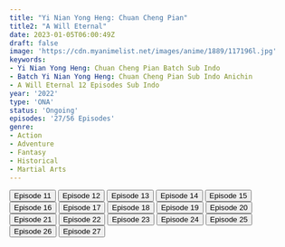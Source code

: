 ```yaml
---
title: "Yi Nian Yong Heng: Chuan Cheng Pian"
title2: "A Will Eternal"
date: 2023-01-05T06:00:49Z
draft: false
image: 'https://cdn.myanimelist.net/images/anime/1889/117196l.jpg'
keywords:
- Yi Nian Yong Heng: Chuan Cheng Pian Batch Sub Indo
- Batch Yi Nian Yong Heng: Chuan Cheng Pian Sub Indo Anichin
- A Will Eternal 12 Episodes Sub Indo
year: '2022'
type: 'ONA'
status: 'Ongoing'
episodes: '27/56 Episodes'
genre:
- Action
- Adventure
- Fantasy
- Historical
- Martial Arts
---
```


<div class="d-g gg-5 gtc-r ai-c">
<button onclick="window.open('?arc=3wiLxdJ7j5_20220915/11/MP4/Kuramanime-AWLET_S2-11-480p-Anichin','_blank')">Episode 11</button>
<button onclick="window.open('?arc=VbUTE7Z2ip_20220922/12/MP4/Kuramanime-AWLET_S2-12-480p-Anichin','_blank')">Episode 12</button>
<button onclick="window.open('?arc=9ZnsoFOpYt_20220928/13/MP4/Kuramanime-AWLET_S2-13-480p-Anichin','_blank')">Episode 13</button>
<button onclick="window.open('?arc=gbVQClqVDg_20221006/14/MP4/Kuramanime-AWLET_S2-14-480p-Anichin','_blank')">Episode 14</button>
<button onclick="window.open('?arc=7lo2pKz8NG_20221013/15/MP4/Kuramanime-AWLET_S2-15-480p-Anichin','_blank')">Episode 15</button>
<button onclick="window.open('?arc=ivCC2kqxyR_20221020/16/MP4/Kuramanime-AWLET_S2-16-480p-Anichin','_blank')">Episode 16</button>
<button onclick="window.open('?arc=RbQAd9uNyq_20221027/17/MP4/Kuramanime-AWLET_S2-17-480p-Anichin','_blank')">Episode 17</button>
<button onclick="window.open('?arc=iVD580ynEz_20221103/18/MP4/Kuramanime-AWLET_S2-18-480p-Anichin','_blank')">Episode 18</button>
<button onclick="window.open('?arc=XB8UYv38RM_20221110/19/MP4/Kuramanime-AWLET_S2-19-480p-Anichin','_blank')">Episode 19</button>
<button onclick="window.open('?arc=1jWirnk2TS_20221117/20/MP4/Kuramanime-AWLET_S2-20-480p-Anichin','_blank')">Episode 20</button>
<button onclick="window.open('?arc=q1GJDQAdkj_20221124/21/MP4/Kuramanime-AWLET_S2-21-480p-Anichin','_blank')">Episode 21</button>
<button onclick="window.open('?arc=lnEZn7Ttee_20221201/22/MP4/Kuramanime-AWLET_S2-22-480p-Anichin','_blank')">Episode 22</button>
<button onclick="window.open('?arc=Ja7KRS6OcA_20221208/23/MP4/Kuramanime-AWLET_S2-23-480p-Anichin','_blank')">Episode 23</button>
<button onclick="window.open('?arc=3IInFos7kL_20221215/24/MP4/Kuramanime-AWLET_S2-24-480p-Anichin','_blank')">Episode 24</button>
<button onclick="window.open('?arc=X19jVpRJOv_20221222/25/MP4/Kuramanime-AWLET_S2-25-480p-Anichin','_blank')">Episode 25</button>
<button onclick="window.open('?arc=SmcSYmh2aP_20221229/26/MP4/Kuramanime-AWLET_S2-26-480p-Anichin','_blank')">Episode 26</button>
<button onclick="window.open('?arc=n3bqoACDhF_20230105/27/MP4/Kuramanime-AWLET_S2-27-480p-Anichin','_blank')">Episode 27</button>
</div>